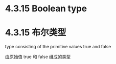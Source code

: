 # 4.3.15 Boolean type

# 4.3.15 布尔类型

type consisting of the primitive values true and false

由原始值 true 和 false 组成的类型
